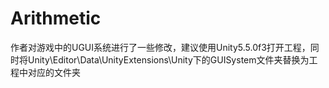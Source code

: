 # Arithmetic
作者对游戏中的UGUI系统进行了一些修改，建议使用Unity5.5.0f3打开工程，同时将Unity\Editor\Data\UnityExtensions\Unity下的GUISystem文件夹替换为工程中对应的文件夹
